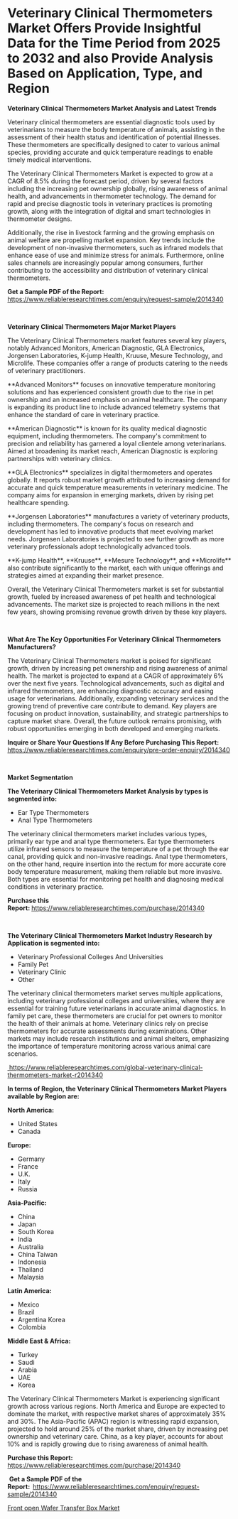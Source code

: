 <p><h1>Veterinary Clinical Thermometers Market Offers Provide Insightful Data for the Time Period from 2025 to 2032 and also Provide Analysis Based on Application, Type, and Region</h1></p><p><strong>Veterinary Clinical Thermometers Market Analysis and Latest Trends</strong></p>
<p><p>Veterinary clinical thermometers are essential diagnostic tools used by veterinarians to measure the body temperature of animals, assisting in the assessment of their health status and identification of potential illnesses. These thermometers are specifically designed to cater to various animal species, providing accurate and quick temperature readings to enable timely medical interventions.</p><p>The Veterinary Clinical Thermometers Market is expected to grow at a CAGR of 8.5% during the forecast period, driven by several factors including the increasing pet ownership globally, rising awareness of animal health, and advancements in thermometer technology. The demand for rapid and precise diagnostic tools in veterinary practices is promoting growth, along with the integration of digital and smart technologies in thermometer designs. </p><p>Additionally, the rise in livestock farming and the growing emphasis on animal welfare are propelling market expansion. Key trends include the development of non-invasive thermometers, such as infrared models that enhance ease of use and minimize stress for animals. Furthermore, online sales channels are increasingly popular among consumers, further contributing to the accessibility and distribution of veterinary clinical thermometers.</p></p>
<p><strong>Get a Sample PDF of the Report:&nbsp;</strong> <a href="https://www.reliableresearchtimes.com/enquiry/request-sample/2014340?utm_campaign=2953&utm_medium=2&utm_source=Github&utm_content=ia&utm_term=29032025&utm_id=veterinary-clinical-thermometers">https://www.reliableresearchtimes.com/enquiry/request-sample/2014340</a></p>
<p>&nbsp;</p>
<p><strong>Veterinary Clinical Thermometers Major Market Players</strong></p>
<p><p>The Veterinary Clinical Thermometers market features several key players, notably Advanced Monitors, American Diagnostic, GLA Electronics, Jorgensen Laboratories, K-jump Health, Kruuse, Mesure Technology, and Microlife. These companies offer a range of products catering to the needs of veterinary practitioners.</p><p>**Advanced Monitors** focuses on innovative temperature monitoring solutions and has experienced consistent growth due to the rise in pet ownership and an increased emphasis on animal healthcare. The company is expanding its product line to include advanced telemetry systems that enhance the standard of care in veterinary practice.</p><p>**American Diagnostic** is known for its quality medical diagnostic equipment, including thermometers. The company's commitment to precision and reliability has garnered a loyal clientele among veterinarians. Aimed at broadening its market reach, American Diagnostic is exploring partnerships with veterinary clinics.</p><p>**GLA Electronics** specializes in digital thermometers and operates globally. It reports robust market growth attributed to increasing demand for accurate and quick temperature measurements in veterinary medicine. The company aims for expansion in emerging markets, driven by rising pet healthcare spending.</p><p>**Jorgensen Laboratories** manufactures a variety of veterinary products, including thermometers. The company's focus on research and development has led to innovative products that meet evolving market needs. Jorgensen Laboratories is projected to see further growth as more veterinary professionals adopt technologically advanced tools.</p><p>**K-jump Health**, **Kruuse**, **Mesure Technology**, and **Microlife** also contribute significantly to the market, each with unique offerings and strategies aimed at expanding their market presence.</p><p>Overall, the Veterinary Clinical Thermometers market is set for substantial growth, fueled by increased awareness of pet health and technological advancements. The market size is projected to reach millions in the next few years, showing promising revenue growth driven by these key players.</p></p>
<p>&nbsp;</p>
<p><strong>What Are The Key Opportunities For Veterinary Clinical Thermometers Manufacturers?</strong></p>
<p><p>The Veterinary Clinical Thermometers market is poised for significant growth, driven by increasing pet ownership and rising awareness of animal health. The market is projected to expand at a CAGR of approximately 6% over the next five years. Technological advancements, such as digital and infrared thermometers, are enhancing diagnostic accuracy and easing usage for veterinarians. Additionally, expanding veterinary services and the growing trend of preventive care contribute to demand. Key players are focusing on product innovation, sustainability, and strategic partnerships to capture market share. Overall, the future outlook remains promising, with robust opportunities emerging in both developed and emerging markets.</p></p>
<p><strong>Inquire or Share Your Questions If Any Before Purchasing This Report:</strong> <a href="https://www.reliableresearchtimes.com/enquiry/pre-order-enquiry/2014340?utm_campaign=2953&utm_medium=2&utm_source=Github&utm_content=ia&utm_term=29032025&utm_id=veterinary-clinical-thermometers">https://www.reliableresearchtimes.com/enquiry/pre-order-enquiry/2014340</a></p>
<p>&nbsp;</p>
<p><strong>Market Segmentation</strong></p>
<p><strong>The Veterinary Clinical Thermometers Market Analysis by types is segmented into:</strong></p>
<p><ul><li>Ear Type Thermometers</li><li>Anal Type Thermometers</li></ul></p>
<p><p>The veterinary clinical thermometers market includes various types, primarily ear type and anal type thermometers. Ear type thermometers utilize infrared sensors to measure the temperature of a pet through the ear canal, providing quick and non-invasive readings. Anal type thermometers, on the other hand, require insertion into the rectum for more accurate core body temperature measurement, making them reliable but more invasive. Both types are essential for monitoring pet health and diagnosing medical conditions in veterinary practice.</p></p>
<p><strong>Purchase this Report:&nbsp;</strong><a href="https://www.reliableresearchtimes.com/purchase/2014340?utm_campaign=2953&utm_medium=2&utm_source=Github&utm_content=ia&utm_term=29032025&utm_id=veterinary-clinical-thermometers">https://www.reliableresearchtimes.com/purchase/2014340</a></p>
<p>&nbsp;</p>
<p><strong>The Veterinary Clinical Thermometers Market Industry Research by Application is segmented into:</strong></p>
<p><ul><li>Veterinary Professional Colleges And Universities</li><li>Family Pet</li><li>Veterinary Clinic</li><li>Other</li></ul></p>
<p><p>The veterinary clinical thermometers market serves multiple applications, including veterinary professional colleges and universities, where they are essential for training future veterinarians in accurate animal diagnostics. In family pet care, these thermometers are crucial for pet owners to monitor the health of their animals at home. Veterinary clinics rely on precise thermometers for accurate assessments during examinations. Other markets may include research institutions and animal shelters, emphasizing the importance of temperature monitoring across various animal care scenarios.</p></p>
<p><a href="https://www.reliableresearchtimes.com/global-veterinary-clinical-thermometers-market-r2014340?utm_campaign=2953&utm_medium=2&utm_source=Github&utm_content=ia&utm_term=29032025&utm_id=veterinary-clinical-thermometers">&nbsp;https://www.reliableresearchtimes.com/global-veterinary-clinical-thermometers-market-r2014340</a></p>
<p><strong>In terms of Region, the Veterinary Clinical Thermometers Market Players available by Region are:</strong></p>
<p>
    <p> <strong> North America: </strong>
        <ul>
            <li>United States</li>
            <li>Canada</li>
        </ul>
        </p> 
    <p> <strong> Europe: </strong>
        <ul>
            <li>Germany</li>
            <li>France</li>
            <li>U.K.</li>
            <li>Italy</li>
            <li>Russia</li>
        </ul>
        </p> 
    <p> <strong> Asia-Pacific: </strong>
        <ul>
            <li>China</li>
            <li>Japan</li>
            <li>South Korea</li>
            <li>India</li>
            <li>Australia</li>
            <li>China Taiwan</li>
            <li>Indonesia</li>
            <li>Thailand</li>
            <li>Malaysia</li>
        </ul>
        </p> 
    <p> <strong> Latin America: </strong>
        <ul>
            <li>Mexico</li>
            <li>Brazil</li>
            <li>Argentina Korea</li>
            <li>Colombia</li>
        </ul>
        </p> 
    <p> <strong> Middle East & Africa: </strong>
        <ul>
            <li>Turkey</li>
            <li>Saudi</li>
            <li>Arabia</li>
            <li>UAE</li>
            <li>Korea</li>
        </ul>
    </p>
    </p>
<p><p>The Veterinary Clinical Thermometers Market is experiencing significant growth across various regions. North America and Europe are expected to dominate the market, with respective market shares of approximately 35% and 30%. The Asia-Pacific (APAC) region is witnessing rapid expansion, projected to hold around 25% of the market share, driven by increasing pet ownership and veterinary care. China, as a key player, accounts for about 10% and is rapidly growing due to rising awareness of animal health.</p></p>
<p><strong>Purchase this Report: </strong><a href="https://www.reliableresearchtimes.com/purchase/2014340?utm_campaign=2953&utm_medium=2&utm_source=Github&utm_content=ia&utm_term=29032025&utm_id=veterinary-clinical-thermometers">https://www.reliableresearchtimes.com/purchase/2014340</a></p>
<p>&nbsp;<strong>Get a Sample PDF of the Report:&nbsp;&nbsp;</strong><a href="https://www.reliableresearchtimes.com/enquiry/request-sample/2014340?utm_campaign=2953&utm_medium=2&utm_source=Github&utm_content=ia&utm_term=29032025&utm_id=veterinary-clinical-thermometers">https://www.reliableresearchtimes.com/enquiry/request-sample/2014340</a></p>
<p><strong></strong></p>
<p><p><a href="https://github.com/miottaredlin79/Market-Research-Report-List-1/blob/main/front-open-wafer-transfer-box-market.md?utm_campaign=2953&utm_medium=2&utm_source=Github&utm_content=ia&utm_term=29032025&utm_id=veterinary-clinical-thermometers">Front open Wafer Transfer Box Market</a></p></p>